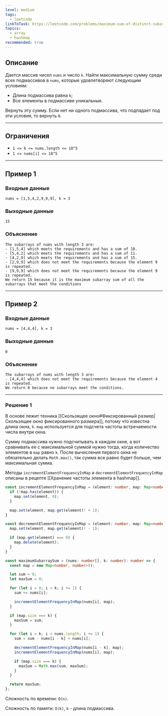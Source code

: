 ```yaml
---
level: medium
tags:
  - leetcode
linkToTask: https://leetcode.com/problems/maximum-sum-of-distinct-subarrays-with-length-k/
topics:
  - array
  - hashmap
recommended: true
---
```

## Описание

Дается массив чисел `nums` и число `k`. Найти максимальную сумму среди всех подмассивов в `nums`, которые удовлетворяют следующим условиям:
- Длина подмассива равна `k`;
- Все элементы в подмассиве уникальные.

Вернуть эту сумму. Если нет ни одного подмассива, что подпадает под эти условия, то вернуть `0`.

---
## Ограничения

- `1 <= k <= nums.length <= 10^5`
- `1 <= nums[i] <= 10^5`

---
## Пример 1

### Входные данные

```
nums = [1,5,4,2,9,9,9], k = 3
```
### Выходные данные

```
15
```
### Объяснение

```
The subarrays of nums with length 3 are:
- [1,5,4] which meets the requirements and has a sum of 10.
- [5,4,2] which meets the requirements and has a sum of 11.
- [4,2,9] which meets the requirements and has a sum of 15.
- [2,9,9] which does not meet the requirements because the element 9 is repeated.
- [9,9,9] which does not meet the requirements because the element 9 is repeated.
We return 15 because it is the maximum subarray sum of all the subarrays that meet the conditions
```

---
## Пример 2

### Входные данные

```
nums = [4,4,4], k = 3
```
### Выходные данные

```
0
```
### Объяснение

```
The subarrays of nums with length 3 are:
- [4,4,4] which does not meet the requirements because the element 4 is repeated.
We return 0 because no subarrays meet the conditions.
```

---
### Решение 1

В основе лежит техника [[Скользящее окно#Фиксированный размер|Скользящее окно фиксированного размера]], потому что известна длина окна, `k`. `map` используется для подсчета частоты встречаемости числа внутри окна.

Сумму подмассива нужно подсчитывать в каждом окне, а вот сравнивать ее с максимальной суммой нужно тогда, когда количество элементов в `map` равно `k`. После вычисления первого окна не обязательно делать `Math.max()`, так сумма все равно будет больше, чем максимальная сумма.

Методы `incrementElementFrequencyInMap` и `decrementElementFrequencyInMap` описаны в рецепте [[Хранение частоты элемента в hashmap]].

```typescript
const incrementElementFrequencyInMap = (element: number, map: Map<number, number>): void => {
  if (!map.has(element)) {
    map.set(element, 0);
  }

  map.set(element, map.get(element)! + 1);
}

const decrementElementFrequencyInMap = (element: number, map: Map<number, number>): void => {
  map.set(element, map.get(element)! - 1);

  if (map.get(element) === 0) {
    map.delete(element);
  }
}

const maximumSubarraySum = (nums: number[], k: number): number => {
  const map = new Map<number, number>();

  let sum = 0;
  let maxSum = 0;

  for (let i = 0; i < k; i += 1) {
    sum += nums[i];

    incrementElementFrequencyInMap(nums[i], map);
  }

  if (map.size === k) {
    maxSum = sum;
  }

  for (let i = k; i < nums.length; i += 1) {
    sum = sum - nums[i - k] + nums[i];

    decrementElementFrequencyInMap(nums[i - k], map);
    incrementElementFrequencyInMap(nums[i], map);

    if (map.size === k) {
      maxSum = Math.max(sum, maxSum);
    }
  }

  return maxSum;
};
```

Сложность по времени: `O(n)`.

Сложность по памяти: `O(k)`, `k` - длина подмассива.